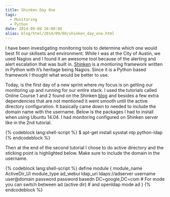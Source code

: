 ```yaml
---
title: Shinken Day One
tags:
  - Monitoring
  - Python
date: 2014-09-08 20:00:00
alias: blog/html/2014/09/08/shinken_day_one.html
---
```


I have been investigating monitoring tools to determine which
one would best fit our skillsets and environment. While I was
at the City of Austin, we used Nagios and I found it an awesome
tool because of the alerting and alert escalation that was built
in. [Shinken](http://www.shinken-monitoring.org/) is a montioring framework written in Python with it’s
heritage being Nagios.  Since it is a Python based framework I
thought what would be better to use.

Today, is the first day of a new sprint where my focus is on getting
our monitoring up and running for our entire stack. I used the tutorials
called Online Course 1 and 2 found on the Shinken [blog](http://shinkenlab.io/) and besides a few
extra dependencies that are not mentioned it went smooth until the active
directory configuration. It basically came down to needed to include the
domain name with the username. Below is the packages I had to install
when using Ubuntu 14.04\. I had monitoring configured on Shinken server like
in the 2nd tutorial.

{% codeblock lang:shell-script %}
$ apt-get install sysstat ntp python-ldap
{% endcodeblock %}

Then at the end of the second tutorial I chose to do active directory
and the sticking point is highlighted below. Make sure to include the
domain in the username.

{% codeblock lang:shell-script %}
 define module {
     module_name ActiveDir_UI
     module_type ad_webui
     ldap_uri ldaps://adserver
     username user@domain
     password password
     basedn DC=google,DC=com
     # For mode you can switch between ad (active dir)
     # and openldap
     mode    ad
 }
{% endcodeblock %}